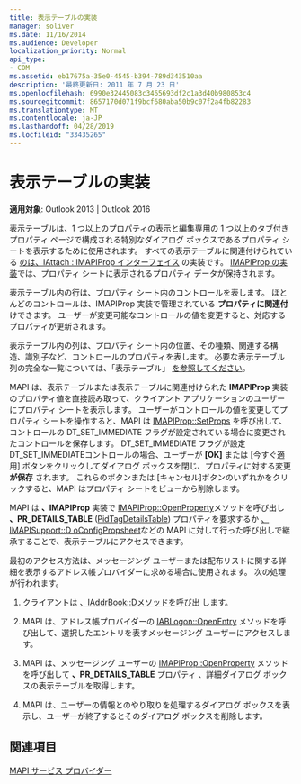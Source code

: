 ```yaml
---
title: 表示テーブルの実装
manager: soliver
ms.date: 11/16/2014
ms.audience: Developer
localization_priority: Normal
api_type:
- COM
ms.assetid: eb17675a-35e0-4545-b394-789d343510aa
description: '最終更新日: 2011 年 7 月 23 日'
ms.openlocfilehash: 6990e32445083c3465693df2c1a3d40b980853c4
ms.sourcegitcommit: 8657170d071f9bcf680aba50b9c07f2a4fb82283
ms.translationtype: MT
ms.contentlocale: ja-JP
ms.lasthandoff: 04/28/2019
ms.locfileid: "33435265"
---
```

# <a name="display-table-implementation"></a>表示テーブルの実装

  
  
**適用対象**: Outlook 2013 | Outlook 2016 
  
表示テーブルは、1 つ以上のプロパティの表示と編集専用の 1 つ以上のタブ付きプロパティ ページで構成される特別なダイアログ ボックスであるプロパティ シートを表示するために使用されます。 すべての表示テーブルに関連付けられている [のは、IAttach : IMAPIProp インターフェイス](iattachimapiprop.md) の実装です。 [IMAPIProp の実装](imapipropiunknown.md)では、プロパティ シートに表示されるプロパティ データが保持されます。 
  
表示テーブル内の行は、プロパティ シート内のコントロールを表します。 ほとんどのコントロールは、IMAPIProp 実装で管理されている **プロパティに関連付** けできます。 ユーザーが変更可能なコントロールの値を変更すると、対応するプロパティが更新されます。 
  
表示テーブル内の列は、プロパティ シート内の位置、その種類、関連する構造、識別子など、コントロールのプロパティを表します。 必要な表示テーブル列の完全な一覧については、「表示テーブル」 [を参照してください](display-tables.md)。
  
MAPI は、表示テーブルまたは表示テーブルに関連付けられた **IMAPIProp** 実装のプロパティ値を直接読み取って、クライアント アプリケーションのユーザーにプロパティ シートを表示します。 ユーザーがコントロールの値を変更してプロパティ シートを操作すると、MAPI は [IMAPIProp::SetProps](imapiprop-setprops.md) を呼び出して、コントロールの DT_SET_IMMEDIATE フラグが設定されている場合に変更されたコントロールを保存します。 DT_SET_IMMEDIATE フラグが設定DT_SET_IMMEDIATEコントロールの場合、ユーザーが **[OK]** または [今すぐ適用] ボタンをクリックしてダイアログ ボックスを閉じ、プロパティに対する変更 **が保存** されます。 これらのボタンまたは [キャンセル]ボタンのいずれかをクリックすると、MAPI はプロパティ シートをビューから削除します。 
  
MAPI は **、IMAPIProp** 実装で [IMAPIProp::OpenProperty](imapiprop-openproperty.md)メソッドを呼び出し **、PR_DETAILS_TABLE** ([PidTagDetailsTable](pidtagdetailstable-canonical-property.md)) プロパティを要求するか [、IMAPISupport::D oConfigPropsheet](imapisupport-doconfigpropsheet.md)などの MAPI に対して行った呼び出しで継承することで、表示テーブルにアクセスできます。
  
最初のアクセス方法は、メッセージング ユーザーまたは配布リストに関する詳細を表示するアドレス帳プロバイダーに求める場合に使用されます。 次の処理が行われます。
  
1. クライアントは [、IAddrBook::Dメソッドを呼び出](iaddrbook-details.md) します。 
    
2. MAPI は、アドレス帳プロバイダーの [IABLogon::OpenEntry](iablogon-openentry.md) メソッドを呼び出して、選択したエントリを表すメッセージング ユーザーにアクセスします。 
    
3. MAPI は、メッセージング ユーザーの [IMAPIProp::OpenProperty](imapiprop-openproperty.md) メソッドを呼び出して **、PR_DETAILS_TABLE** プロパティ 、詳細ダイアログ ボックスの表示テーブルを取得します。 
    
4. MAPI は、ユーザーの情報とのやり取りを処理するダイアログ ボックスを表示し、ユーザーが終了するとそのダイアログ ボックスを削除します。 
    
## <a name="see-also"></a>関連項目



[MAPI サービス プロバイダー](mapi-service-providers.md)

